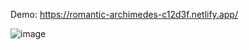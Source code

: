 Demo: https://romantic-archimedes-c12d3f.netlify.app/

![image](https://user-images.githubusercontent.com/20253418/149999641-dfb23300-a103-4e4b-89eb-41ddb5ff270f.png)
